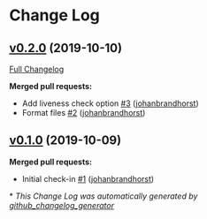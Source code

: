 # Change Log

## [v0.2.0](https://github.com/uw-labs/podrick/tree/v0.2.0) (2019-10-10)
[Full Changelog](https://github.com/uw-labs/podrick/compare/v0.1.0...v0.2.0)

**Merged pull requests:**

- Add liveness check option [\#3](https://github.com/uw-labs/podrick/pull/3) ([johanbrandhorst](https://github.com/johanbrandhorst))
- Format files [\#2](https://github.com/uw-labs/podrick/pull/2) ([johanbrandhorst](https://github.com/johanbrandhorst))

## [v0.1.0](https://github.com/uw-labs/podrick/tree/v0.1.0) (2019-10-09)
**Merged pull requests:**

- Initial check-in [\#1](https://github.com/uw-labs/podrick/pull/1) ([johanbrandhorst](https://github.com/johanbrandhorst))



\* *This Change Log was automatically generated by [github_changelog_generator](https://github.com/skywinder/Github-Changelog-Generator)*